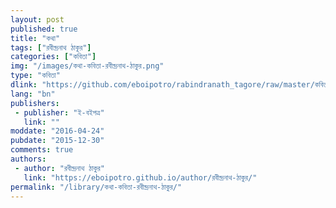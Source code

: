 ```yaml
---
layout: post
published: true
title: "কথা"
tags: ["রবীন্দ্রনাথ ঠাকুর"]
categories: ["কবিতা"]
img: "/images/কথা-কবিতা-রবীন্দ্রনাথ-ঠাকুর.png"
type: "কবিতা"
dlink: "https://github.com/eboipotro/rabindranath_tagore/raw/master/কবিতা/কথা.epub"
lang: "bn"
publishers: 
 - publisher: "ই-বইপত্র"
   link: ""
moddate: "2016-04-24"
pubdate: "2015-12-30"
comments: true
authors: 
 - author: "রবীন্দ্রনাথ ঠাকুর"
   link: "https://eboipotro.github.io/author/রবীন্দ্রনাথ-ঠাকুর/"
permalink: "/library/কথা-কবিতা-রবীন্দ্রনাথ-ঠাকুর/"
---
```


